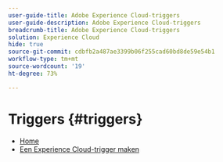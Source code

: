 ```yaml
---
user-guide-title: Adobe Experience Cloud-triggers
user-guide-description: Adobe Experience Cloud-triggers
breadcrumb-title: Adobe Experience Cloud-triggers
solution: Experience Cloud
hide: true
source-git-commit: cdbfb2a487ae3399b06f255cad60bd8de59e54b1
workflow-type: tm+mt
source-wordcount: '19'
ht-degree: 73%

---
```


# Triggers {#triggers}

* [Home](home.md)
* [Een Experience Cloud-trigger maken](create.md)
